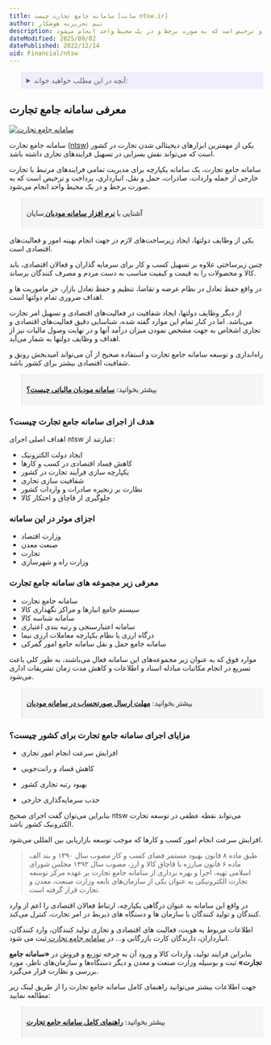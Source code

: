 ```yaml
---
title: سامانه جامع تجارت چیست [سایت ntsw.ir]
author: تیم تحریریه هوشکار
description: سامانه جامع تجارت، یک سامانه یکپارچه برای مدیریت تمامی فرایندهای مرتبط با تجارت خارجی از جمله واردات، صادرات، حمل و نقل، انبارداری، پرداخت و ترخیص است که به صورت برخط و در یک محیط واحد انجام می‌شود.
dateModified: 2025/09/02
datePublished: 2022/12/14
uid: Financial/ntsw
---
```


<blockquote style="background-color:#eeeefc; padding:0.5rem">
<details>
  <summary>آنچه در این مطلب خواهید خواند:</summary>
  <ul>
    <li>معرفی سامانه جامع تجارت</li>
    <li>هدف از اجرای سامانه جامع تجارت چیست؟</li>
    <li>اجزای موثر در این سامانه</li>
    <li>معرفی زیر مجموعه های سامانه جامع تجارت</li>
    <li>مزایای سامانه جامع تجارت</li>
  </ul>
</details>
</blockquote>

## معرفی سامانه جامع تجارت

<a href="https://www.ntsw.ir" target="_blank">![سامانه جامع تجارت](./Images/ntsw.webp)</a>

سامانه جامع تجارت (<a href="https://www.ntsw.ir" target="_blank">ntsw</a>) یکی از مهمترین ابزارهای دیجیتالی شدن تجارت در کشور است که می‌تواند نقش بسزایی در تسهیل فرایندهای تجاری داشته باشد.

سامانه جامع تجارت، یک سامانه یکپارچه برای مدیریت تمامی فرایندهای مرتبط با تجارت خارجی از جمله واردات، صادرات، حمل و نقل، انبارداری، پرداخت و ترخیص است که به صورت برخط و در یک محیط واحد انجام می‌شود.

<blockquote style="background-color:#f5f5f5; padding:0.5rem">
<p><strong>آشنایی با <a href="https://www.hooshkar.com/Software/Sayan/Module/TpTaxGov" target="_blank">نرم افزار سامانه مودیان
</a> سایان</strong></p></blockquote>

یکی از وظایف دولتها، ایجاد زیرساخت‌های لازم در جهت انجام بهینه امور و فعالیت‌‌‌های اقتصادی است. 

چنین زیرساختی علاوه بر تسهیل کسب و کار برای سرمایه گذاران و فعالان اقتصادی، باید کالا و محصولات را به قیمت و کیفیت مناسب به دست مردم و مصرف کنندگان برساند. 

در واقع حفظ تعادل در نظام عرضه و تقاضا، تنظیم و حفظ تعادل بازار، جز ماموریت ها و اهداف ضروری تمام دولتها است. 

از دیگر وظایف دولتها، ایجاد شفافیت در فعالیت‌های اقتصادی و تسهیل امر تجارت می‌باشد. اما در کنار تمام این موارد گفته شده، شناسایی دقیق فعالیت‌های اقتصادی و تجاری اشخاص به جهت مشخص نمودن میزان درآمد آنها و در نهایت وصول مالیات نیز از اهداف و وظایف دولتها به شمار می‌آید.

راه‌اندازی و توسعه سامانه جامع تجارت
 و استفاده صحیح از آن می‌تواند امیدبخش رونق و شفافیت اقتصادی بیشتر برای کشور باشد.

<blockquote style="background-color:#f5f5f5; padding:0.5rem">
<p><strong>بیشتر بخوانید: <a href="https://www.hooshkar.com/Wiki/Financial/TpTaxGov" target="_blank">سامانه مودیان مالیاتی چیست؟
</a></p></strong></blockquote>

### هدف از اجرای سامانه جامع تجارت چیست؟

اهداف اصلی اجرای ntsw عبارتند از:

- ایجاد دولت الکترونیک
- کاهش فساد اقتصادی در کسب و کارها
- یکپارچه سازی فرآیند تجارت در کشور
- شفافیت سازی تجاری
- نظارت بر زنجیره صادرات و واردات کشور
- جلوگیری از قاچاق و احتکار کالا

### اجزای موثر در این سامانه
- وزارت اقتصاد
- صنعت معدن
- تجارت
- وزارت راه و شهرسازی

### معرفی زیر مجموعه های سامانه جامع تجارت
* سامانه جامع تجارت
* سیستم جامع انبارها و مراکز نگهداری کالا
* سامانه‌ شناسه کالا
* سامانه‌ اعتبارسنجی و رتبه‌ بندی اعتباری
* درگاه ارزی یا نظام یکپارچه‌ معاملات ارزی نیما
* سامانه جامع حمل‌ و نقل سامانه‌ جامع امور گمرکی

موارد فوق که به عنوان زیر مجموعه‌های این سامانه فعال می‌باشند، به طور کلی باعث تسریع در انجام مکاتبات مبادله اسناد و اطلاعات و کاهش مدت زمان تشریفات اداری می‌شود.

<blockquote style="background-color:#f5f5f5; padding:0.5rem">
<p><strong>بیشتر بخوانید: <a href="https://www.hooshkar.com/Wiki/Financial/TaxPayersSystemUpdate" target="_blank">مهلت ارسال صورتحساب در سامانه مودیان
</a></p></strong></blockquote>

### مزایای اجرای سامانه جامع تجارت برای کشور چیست؟

- افزایش سرعت انجام امور تجاری

- کاهش فساد و رانت‌جویی

- بهبود رتبه تجاری کشور

- جذب سرمایه‌گذاری خارجی

بنابراین می‌توان گفت اجرای صحیح ntsw می‌تواند نقطه عطفی در توسعه تجارت الکترونیک کشور باشد.

افزایش سرعت انجام امور کسب و کارها که موجب توسعه بازاریابی بین المللی می‌شود.

> طبق ماده ۸ قانون بهبود مستمر فضای کسب و کار مصوب سال ۱۳۹۰ و بند الف ماده ۶ قانون مبارزه با قاچاق کالا و ارز، مصوب سال ۱۳۹۲ مجلس شورای اسلامی تهيه، اجرا و بهره برداری از سامانه جامع تجارت بر عهده مرکز توسعه تجارت الکترونيکی به عنوان يکی از سازمان‌های تابعه وزارت صنعت، معدن و تجارت قرار گرفته است.

در واقع این سامانه به عنوان درگاهی یکپارچه، ارتباط فعالان اقتصادی را اعم از وارد کنندگان و تولید کنندگان با سازمان ها و دستگاه ‌های ذیربط در امر تجارت، کنترل می‌‌کند.

اطلاعات مربوط به هویت، فعالیت های اقتصادی و تجاری تولید کنندگان، وارد کنندگان، انبارداران، دارندگان کارت بازرگانی و... در <a href="https://www.ntsw.ir" target="_blank">سامانه جامع تجارت
</a> ثبت می شود.

بنابراین فرایند تولید، واردات کالا و ورود آن به چرخه توزیع و فروش در **«سامانه جامع تجارت»** ثبت و بوسیله وزارت صنعت و معدن و دیگر دستگاه‌ها و سازمان‌‌های ناظر، مورد بررسی و نظارت قرار می‌گیرد.

جهت اطلاعات بیشتر می‌توانید راهنمای کامل سامانه جامع تجارت را از طریق لینک زیر مطالعه نمایید:

<blockquote style="background-color:#f5f5f5; padding:0.5rem">
<p><strong>بیشتر بخوانید: <a href="https://www.ecommerce.gov.ir/uploads/%D8%B1%D8%A7%D9%87%D9%86%D9%85%D8%A7%DB%8C_%D8%B3%D8%A7%D9%85%D8%A7%D9%86%D9%87_%D8%AC%D8%A7%D9%85%D8%B9_%D8%AA%D8%AC%D8%A7%D8%B1%D8%AA139604__357.pdf" target="_blank">راهنمای کامل سامانه جامع تجارت
</a></p></strong></blockquote>